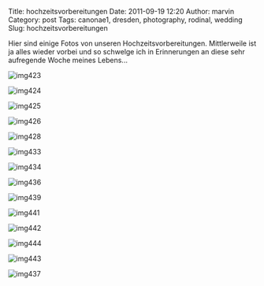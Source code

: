 Title: hochzeitsvorbereitungen
Date: 2011-09-19 12:20
Author: marvin
Category: post
Tags: canonae1, dresden, photography, rodinal, wedding
Slug: hochzeitsvorbereitungen

Hier sind einige Fotos von unseren Hochzeitsvorbereitungen. Mittlerweile
ist ja alles wieder vorbei und so schwelge ich in Erinnerungen an diese
sehr aufregende Woche meines Lebens...

![img423]({static}/images/6162509576_cfa6e11037_b.jpg)

![img424]({static}/images/6162510062_13e1800cfa_b.jpg)

![img425]({static}/images/6162510954_c17515e943_b.jpg)

![img426]({static}/images/6162511532_7f77d8cd4d_b.jpg)

![img428]({static}/images/6162512076_b85e16e039_b.jpg)

![img433]({static}/images/6162512612_6ca937eae8_b.jpg)

![img434]({static}/images/6162513184_0003b86c1c_b.jpg)

![img436]({static}/images/6162514026_e50db64afb_b.jpg)

![img439]({static}/images/6162514926_279899340a_b.jpg)

![img441]({static}/images/6162515478_17271d7bf9_b.jpg)

![img442]({static}/images/6162516080_59147e32fc_b.jpg)

![img444]({static}/images/6162516724_503a8fde7a_b.jpg)

![img443]({static}/images/6162517224_5b5512aeed_b.jpg)

![img437]({static}/images/6161982979_74fc81defd_b.jpg)

